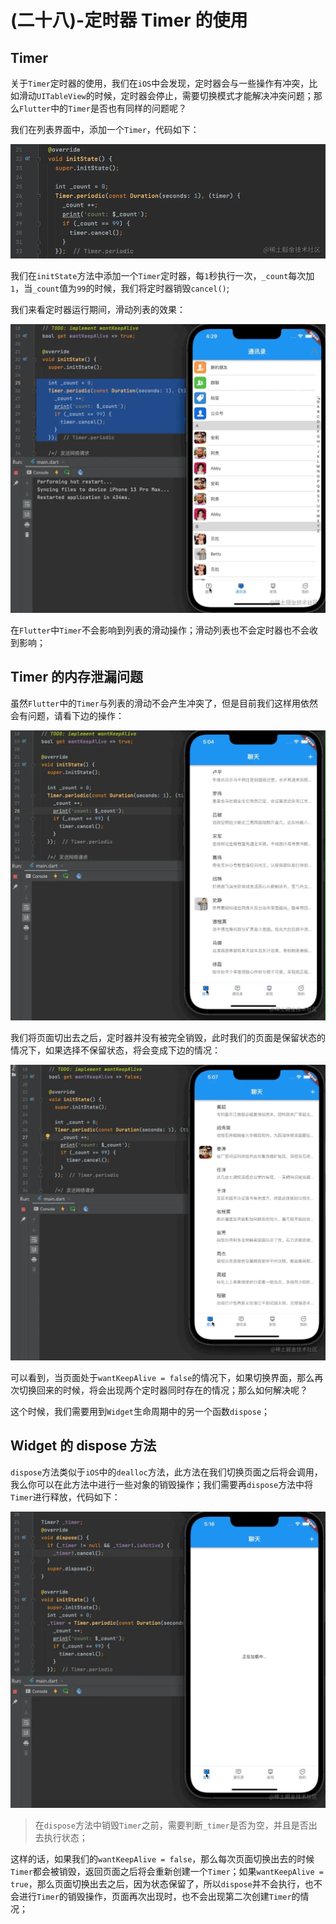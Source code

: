 # (二十八)-定时器 Timer 的使用

## Timer

关于`Timer`定时器的使用，我们在`iOS`中会发现，定时器会与一些操作有冲突，比如滑动`UITableView`的时候，定时器会停止，需要切换模式才能解决冲突问题；那么`Flutter`中的`Timer`是否也有同样的问题呢？

我们在列表界面中，添加一个`Timer`，代码如下：

![](./static/95b54eb2cc7c45e79e36442a7acb1195~tplv-k3u1fbpfcp-zoom-in-crop-mark-1512-0-0-0.png)

我们在`initState`方法中添加一个`Timer`定时器，每`1`秒执行一次，`_count`每次加`1`，当`_count`值为`99`的时候，我们将定时器销毁`cancel()`;

我们来看定时器运行期间，滑动列表的效果：

![](./static/abfd03331c214199afd3c707a67b2fad~tplv-k3u1fbpfcp-zoom-in-crop-mark-1512-0-0-0.png)

在`Flutter`中`Timer`不会影响到列表的滑动操作；滑动列表也不会定时器也不会收到影响；

## Timer 的内存泄漏问题

虽然`Flutter`中的`Timer`与列表的滑动不会产生冲突了，但是目前我们这样用依然会有问题，请看下边的操作：

![](./static/6cb891808f704e4481b4cf75bf719b48~tplv-k3u1fbpfcp-zoom-in-crop-mark-1512-0-0-0.png)

我们将页面切出去之后，定时器并没有被完全销毁，此时我们的页面是保留状态的情况下，如果选择不保留状态，将会变成下边的情况：

![](./static/6d15902100ce4afbae56de17135c154e~tplv-k3u1fbpfcp-zoom-in-crop-mark-1512-0-0-0.png)

可以看到，当页面处于`wantKeepAlive = false`的情况下，如果切换界面，那么再次切换回来的时候，将会出现两个定时器同时存在的情况；那么如何解决呢？

这个时候，我们需要用到`Widget`生命周期中的另一个函数`dispose`；

## Widget 的 dispose 方法

`dispose`方法类似于`iOS`中的`dealloc`方法，此方法在我们切换页面之后将会调用，我么你可以在此方法中进行一些对象的销毁操作；我们需要再`dispose`方法中将`Timer`进行释放，代码如下：

![](./static/f2ed9e17cebe429196cc96c93541831c~tplv-k3u1fbpfcp-zoom-in-crop-mark-1512-0-0-0.png)

> 在`dispose`方法中销毁`Timer`之前，需要判断`_timer`是否为空，并且是否出去执行状态；

这样的话，如果我们的`wantKeepAlive = false`，那么每次页面切换出去的时候`Timer`都会被销毁，返回页面之后将会重新创建一个`Timer`；如果`wantKeepAlive = true`，那么页面切换出去之后，因为状态保留了，所以`dispose`并不会执行，也不会进行`Timer`的销毁操作，页面再次出现时，也不会出现第二次创建`Timer`的情况；
